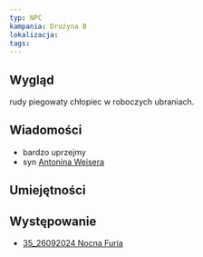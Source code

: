 ```yaml
---
typ: NPC
kampania: Drużyna B
lokalizacja: 
tags: 
---
```


## Wygląd
rudy piegowaty chłopiec w roboczych ubraniach. 

## Wiadomości
- bardzo uprzejmy
- syn [Antonina Weisera](./Antonin%20Weiser.md)

## Umiejętności

## Występowanie
- [35_26092024 Nocna Furia](../sesje/35_26092024%20Nocna%20Furia.md)





